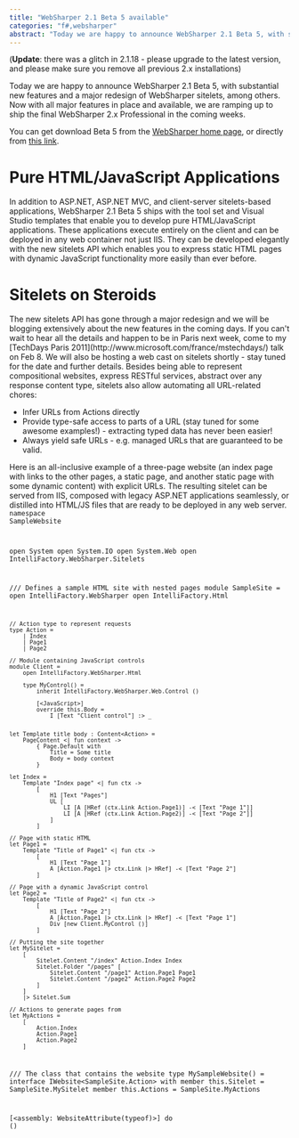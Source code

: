 ```yaml
---
title: "WebSharper 2.1 Beta 5 available"
categories: "f#,websharper"
abstract: "Today we are happy to announce WebSharper 2.1 Beta 5, with substantial new features and a major redesign of WebSharper sitelets, among others.  Now with all major features in place and available, we are ramping up to ship the final WebSharper 2.x Professional in the coming weeks."
---
```

(**Update**: there was a glitch in 2.1.18 - please upgrade to the latest version, and please make sure you remove all previous 2.x installations)

Today we are happy to announce WebSharper 2.1 Beta 5, with substantial new features and a major redesign of WebSharper sitelets, among others. Now with all major features in place and available, we are ramping up to ship the final WebSharper 2.x Professional in the coming weeks.

You can get download Beta 5 from the [WebSharper home page](http://www.websharper.com/), or directly from [this link](http://www.websharper.com/latest/ws2).

<h1>Pure HTML/JavaScript Applications</h1>
In addition to ASP.NET, ASP.NET MVC, and client-server sitelets-based applications, WebSharper 2.1 Beta 5 ships with the tool set and Visual Studio templates that enable you to develop pure HTML/JavaScript applications. These applications execute entirely on the client and can be deployed in any web container not just IIS. They can be developed elegantly with the new sitelets API which enables you to express static HTML pages with dynamic JavaScript functionality more easily than ever before.

<h1>Sitelets on Steroids</h1>
The new sitelets API has gone through a major redesign and we will be blogging extensively about the new features in the coming days. If you can't wait to hear all the details and happen to be in Paris next week, come to my [TechDays Paris 2011](http://www.microsoft.com/france/mstechdays/) talk on Feb 8. We will also be hosting a web cast on sitelets shortly - stay tuned for the date and further details.
Besides being able to represent compositional websites, express RESTful services, abstract over any response content type, sitelets also allow automating all URL-related chores:


 * Infer URLs from Actions directly
 * Provide type-safe access to parts of a URL (stay tuned for some awesome examples!) - extracting typed data has never been easier!
 * Always yield safe URLs - e.g. managed URLs that are guaranteed to be valid.



Here is an all-inclusive example of a three-page website (an index page with links to the other pages, a static page, and another static page with some dynamic content) with explicit URLs. The resulting sitelet can be served from IIS, composed with legacy ASP.NET applications seamlessly, or distilled into HTML/JS files that are ready to be deployed in any web server.
<code lang=fsharp>
namespace SampleWebsite

open System
open System.IO
open System.Web
open IntelliFactory.WebSharper.Sitelets

/// Defines a sample HTML site with nested pages
module SampleSite =
    open IntelliFactory.WebSharper
    open IntelliFactory.Html
    
    // Action type to represent requests
    type Action =
        | Index
        | Page1
        | Page2

    // Module containing JavaScript controls
    module Client =
        open IntelliFactory.WebSharper.Html

        type MyControl() =
            inherit IntelliFactory.WebSharper.Web.Control ()

            [<JavaScript>]
            override this.Body =
                I [Text "Client control"] :> _

    
    let Template title body : Content<Action> =
        PageContent <| fun context ->
            { Page.Default with 
                Title = Some title
                Body = body context
            }

    let Index =
        Template "Index page" <| fun ctx ->
            [
                H1 [Text "Pages"]
                UL [
                    LI [A [HRef (ctx.Link Action.Page1)] -< [Text "Page 1"]]
                    LI [A [HRef (ctx.Link Action.Page2)] -< [Text "Page 2"]]
                ]
            ]

    // Page with static HTML
    let Page1 =
        Template "Title of Page1" <| fun ctx ->
            [
                H1 [Text "Page 1"]
                A [Action.Page1 |> ctx.Link |> HRef] -< [Text "Page 2"]
            ]

    // Page with a dynamic JavaScript control
    let Page2 =
        Template "Title of Page2" <| fun ctx ->
            [
                H1 [Text "Page 2"]
                A [Action.Page1 |> ctx.Link |> HRef] -< [Text "Page 1"]
                Div [new Client.MyControl ()]
            ]
        
    // Putting the site together
    let MySitelet =
        [
            Sitelet.Content "/index" Action.Index Index
            Sitelet.Folder "/pages" [
                Sitelet.Content "/page1" Action.Page1 Page1
                Sitelet.Content "/page2" Action.Page2 Page2
            ]
        ]
        |> Sitelet.Sum
    
    // Actions to generate pages from
    let MyActions = 
        [
            Action.Index
            Action.Page1
            Action.Page2
        ]

/// The class that contains the website
type MySampleWebsite() =
    interface IWebsite<SampleSite.Action> with
        member this.Sitelet =
            SampleSite.MySitelet
        member this.Actions =
            SampleSite.MyActions

[<assembly: WebsiteAttribute(typeof<MySampleWebsite>)>]
do ()
```